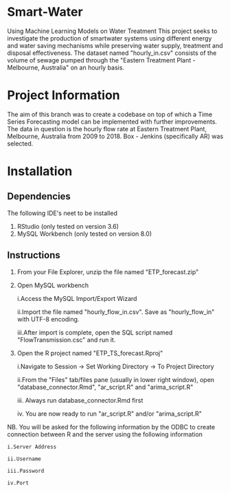 # Smart-Water
Using Machine Learning Models  on Water Treatment
This project seeks to investigate the production of smartwater systems using different energy and water saving mechanisms while preserving water supply, treatment and disposal effectiveness. The dataset named "hourly_in.csv" consists of the volume of sewage pumped through the "Eastern Treatment Plant - Melbourne, Australia" on an hourly basis.

# Project Information

The aim of this branch was to create a codebase on top of which a Time Series Forecasting model can be implemented with further improvements. The data in question is the hourly flow rate at Eastern Treatment Plant, Melbourne, Australia from 2009 to 2018. Box - Jenkins (specifically AR) was selected.

# Installation

## Dependencies
The following IDE's neet to be installed
1. RStudio (only tested on version 3.6)
2. MySQL Workbench (only tested on version 8.0)

## Instructions
1. From your File Explorer, unzip the file named "ETP_forecast.zip"

2. Open MySQL workbench

	i.Access the MySQL Import/Export Wizard
	
	ii.Import the file named "hourly_flow_in.csv". Save as "hourly_flow_in" with UTF-8 encoding.
	
	iii.After import is complete, open the SQL script named "FlowTransmission.csc" and run it.

3. Open the R project named "ETP_TS_forecast.Rproj"

	i.Navigate to Session -> Set Working Directory -> To Project Directory
	
	ii.From the "Files" tab/files pane (usually in lower right window), open "database_connector.Rmd",
	"ar_script.R" and "arima_script.R"
	
	iii. Always run database_connector.Rmd first
	
	iv. You are now ready to run "ar_script.R" and/or "arima_script.R"
	
NB. You will be asked for the following information by the ODBC to create connection between R and the server
	using the following information
	
	i.Server Address
	
	ii.Username
	
	iii.Password
	
	iv.Port
